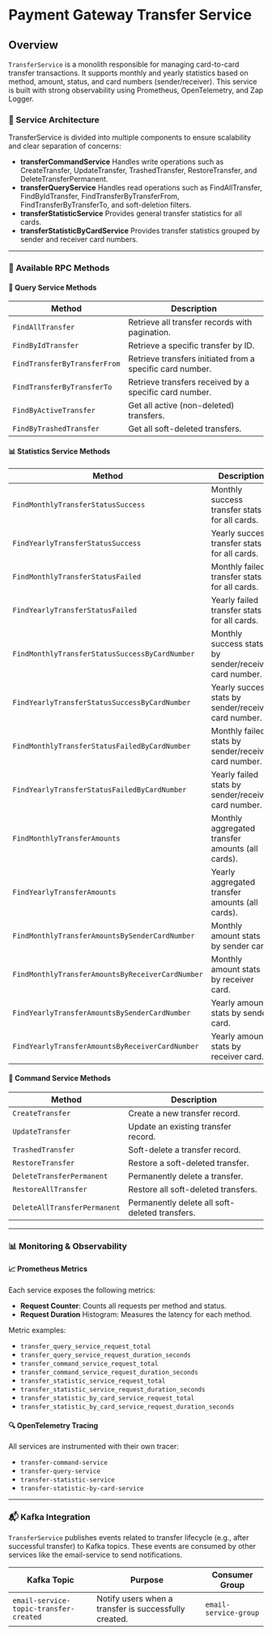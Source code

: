 # Payment Gateway Transfer Service

## Overview


`TransferService` is a monolith responsible for managing card-to-card transfer transactions. It supports monthly and yearly statistics based on method, amount, status, and card numbers (sender/receiver). This service is built with strong observability using Prometheus, OpenTelemetry, and Zap Logger.


### 🔄 Service Architecture

TransferService is divided into multiple components to ensure scalability and clear separation of concerns:
  - **transferCommandService**
    Handles write operations such as CreateTransfer, UpdateTransfer, TrashedTransfer, RestoreTransfer, and DeleteTransferPermanent.
  - **transferQueryService**
    Handles read operations such as FindAllTransfer, FindByIdTransfer, FindTransferByTransferFrom, FindTransferByTransferTo, and soft-deletion filters.
  - **transferStatisticService**
    Provides general transfer statistics for all cards.
  - **transferStatisticByCardService**
    Provides transfer statistics grouped by sender and receiver card numbers.

----

### 📌 Available RPC Methods

#### 📘 Query Service Methods
| Method                       | Description                                               |
| ---------------------------- | --------------------------------------------------------- |
| `FindAllTransfer`            | Retrieve all transfer records with pagination.            |
| `FindByIdTransfer`           | Retrieve a specific transfer by ID.                       |
| `FindTransferByTransferFrom` | Retrieve transfers initiated from a specific card number. |
| `FindTransferByTransferTo`   | Retrieve transfers received by a specific card number.    |
| `FindByActiveTransfer`       | Get all active (non-deleted) transfers.                   |
| `FindByTrashedTransfer`      | Get all soft-deleted transfers.                           |


#### 📊 Statistics Service Methods
| Method                                           | Description                                           |
| ------------------------------------------------ | ----------------------------------------------------- |
| `FindMonthlyTransferStatusSuccess`               | Monthly success transfer stats for all cards.         |
| `FindYearlyTransferStatusSuccess`                | Yearly success transfer stats for all cards.          |
| `FindMonthlyTransferStatusFailed`                | Monthly failed transfer stats for all cards.          |
| `FindYearlyTransferStatusFailed`                 | Yearly failed transfer stats for all cards.           |
| `FindMonthlyTransferStatusSuccessByCardNumber`   | Monthly success stats by sender/receiver card number. |
| `FindYearlyTransferStatusSuccessByCardNumber`    | Yearly success stats by sender/receiver card number.  |
| `FindMonthlyTransferStatusFailedByCardNumber`    | Monthly failed stats by sender/receiver card number.  |
| `FindYearlyTransferStatusFailedByCardNumber`     | Yearly failed stats by sender/receiver card number.   |
| `FindMonthlyTransferAmounts`                     | Monthly aggregated transfer amounts (all cards).      |
| `FindYearlyTransferAmounts`                      | Yearly aggregated transfer amounts (all cards).       |
| `FindMonthlyTransferAmountsBySenderCardNumber`   | Monthly amount stats by sender card.                  |
| `FindMonthlyTransferAmountsByReceiverCardNumber` | Monthly amount stats by receiver card.                |
| `FindYearlyTransferAmountsBySenderCardNumber`    | Yearly amount stats by sender card.                   |
| `FindYearlyTransferAmountsByReceiverCardNumber`  | Yearly amount stats by receiver card.                 |


#### 📝 Command Service Methods
| Method                       | Description                                    |
| ---------------------------- | ---------------------------------------------- |
| `CreateTransfer`             | Create a new transfer record.                  |
| `UpdateTransfer`             | Update an existing transfer record.            |
| `TrashedTransfer`            | Soft-delete a transfer record.                 |
| `RestoreTransfer`            | Restore a soft-deleted transfer.               |
| `DeleteTransferPermanent`    | Permanently delete a transfer.                 |
| `RestoreAllTransfer`         | Restore all soft-deleted transfers.            |
| `DeleteAllTransferPermanent` | Permanently delete all soft-deleted transfers. |


----

### 📊 Monitoring & Observability

#### 📈 Prometheus Metrics

Each service exposes the following metrics:
  - **Request Counter**: Counts all requests per method and status.
  - **Request Duration** Histogram: Measures the latency for each method.

Metric examples:
  - `transfer_query_service_request_total`
  - `transfer_query_service_request_duration_seconds`
  - `transfer_command_service_request_total`
  - `transfer_command_service_request_duration_seconds`
  - `transfer_statistic_service_request_total`
  - `transfer_statistic_service_request_duration_seconds`
  - `transfer_statistic_by_card_service_request_total`
  - `transfer_statistic_by_card_service_request_duration_seconds`


#### 🔍 OpenTelemetry Tracing
All services are instrumented with their own tracer:
  - `transfer-command-service`
  - `transfer-query-service`
  - `transfer-statistic-service`
  - `transfer-statistic-by-card-service`


----

### 📬 Kafka Integration

`TransferService` publishes events related to transfer lifecycle (e.g., after successful transfer) to Kafka topics. These events are consumed by other services like the email-service to send notifications.

| Kafka Topic                            | Purpose                                               | Consumer Group        |
| -------------------------------------- | ----------------------------------------------------- | --------------------- |
| `email-service-topic-transfer-created` | Notify users when a transfer is successfully created. | `email-service-group` |